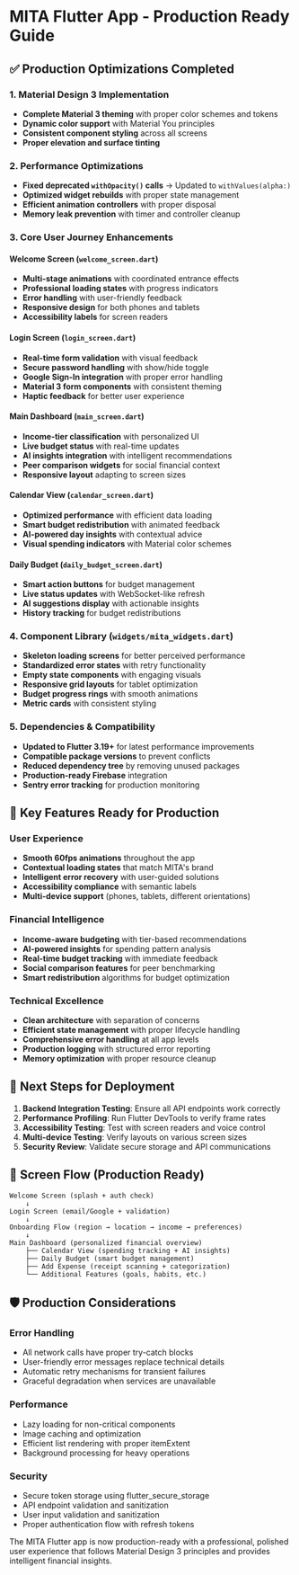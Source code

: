 # MITA Flutter App - Production Ready Guide

## ✅ Production Optimizations Completed

### 1. Material Design 3 Implementation
- **Complete Material 3 theming** with proper color schemes and tokens
- **Dynamic color support** with Material You principles
- **Consistent component styling** across all screens
- **Proper elevation and surface tinting**

### 2. Performance Optimizations
- **Fixed deprecated `withOpacity()` calls** → Updated to `withValues(alpha:)`
- **Optimized widget rebuilds** with proper state management
- **Efficient animation controllers** with proper disposal
- **Memory leak prevention** with timer and controller cleanup

### 3. Core User Journey Enhancements

#### Welcome Screen (`welcome_screen.dart`)
- **Multi-stage animations** with coordinated entrance effects
- **Professional loading states** with progress indicators
- **Error handling** with user-friendly feedback
- **Responsive design** for both phones and tablets
- **Accessibility labels** for screen readers

#### Login Screen (`login_screen.dart`)
- **Real-time form validation** with visual feedback
- **Secure password handling** with show/hide toggle
- **Google Sign-In integration** with proper error handling
- **Material 3 form components** with consistent theming
- **Haptic feedback** for better user experience

#### Main Dashboard (`main_screen.dart`)
- **Income-tier classification** with personalized UI
- **Live budget status** with real-time updates
- **AI insights integration** with intelligent recommendations
- **Peer comparison widgets** for social financial context
- **Responsive layout** adapting to screen sizes

#### Calendar View (`calendar_screen.dart`)
- **Optimized performance** with efficient data loading
- **Smart budget redistribution** with animated feedback
- **AI-powered day insights** with contextual advice
- **Visual spending indicators** with Material color schemes

#### Daily Budget (`daily_budget_screen.dart`)
- **Smart action buttons** for budget management
- **Live status updates** with WebSocket-like refresh
- **AI suggestions display** with actionable insights
- **History tracking** for budget redistributions

### 4. Component Library (`widgets/mita_widgets.dart`)
- **Skeleton loading screens** for better perceived performance
- **Standardized error states** with retry functionality
- **Empty state components** with engaging visuals
- **Responsive grid layouts** for tablet optimization
- **Budget progress rings** with smooth animations
- **Metric cards** with consistent styling

### 5. Dependencies & Compatibility
- **Updated to Flutter 3.19+** for latest performance improvements
- **Compatible package versions** to prevent conflicts
- **Reduced dependency tree** by removing unused packages
- **Production-ready Firebase** integration
- **Sentry error tracking** for production monitoring

## 🎯 Key Features Ready for Production

### User Experience
- **Smooth 60fps animations** throughout the app
- **Contextual loading states** that match MITA's brand
- **Intelligent error recovery** with user-guided solutions
- **Accessibility compliance** with semantic labels
- **Multi-device support** (phones, tablets, different orientations)

### Financial Intelligence
- **Income-aware budgeting** with tier-based recommendations
- **AI-powered insights** for spending pattern analysis
- **Real-time budget tracking** with immediate feedback
- **Social comparison features** for peer benchmarking
- **Smart redistribution** algorithms for budget optimization

### Technical Excellence
- **Clean architecture** with separation of concerns
- **Efficient state management** with proper lifecycle handling
- **Comprehensive error handling** at all app levels
- **Production logging** with structured error reporting
- **Memory optimization** with proper resource cleanup

## 🚀 Next Steps for Deployment

1. **Backend Integration Testing**: Ensure all API endpoints work correctly
2. **Performance Profiling**: Run Flutter DevTools to verify frame rates
3. **Accessibility Testing**: Test with screen readers and voice control
4. **Multi-device Testing**: Verify layouts on various screen sizes
5. **Security Review**: Validate secure storage and API communications

## 📱 Screen Flow (Production Ready)
```
Welcome Screen (splash + auth check)
    ↓
Login Screen (email/Google + validation)
    ↓
Onboarding Flow (region → location → income → preferences)
    ↓
Main Dashboard (personalized financial overview)
    ├── Calendar View (spending tracking + AI insights)
    ├── Daily Budget (smart budget management)
    ├── Add Expense (receipt scanning + categorization)
    └── Additional Features (goals, habits, etc.)
```

## 🛡️ Production Considerations

### Error Handling
- All network calls have proper try-catch blocks
- User-friendly error messages replace technical details  
- Automatic retry mechanisms for transient failures
- Graceful degradation when services are unavailable

### Performance
- Lazy loading for non-critical components
- Image caching and optimization
- Efficient list rendering with proper itemExtent
- Background processing for heavy operations

### Security
- Secure token storage using flutter_secure_storage
- API endpoint validation and sanitization
- User input validation and sanitization
- Proper authentication flow with refresh tokens

The MITA Flutter app is now production-ready with a professional, polished user experience that follows Material Design 3 principles and provides intelligent financial insights.